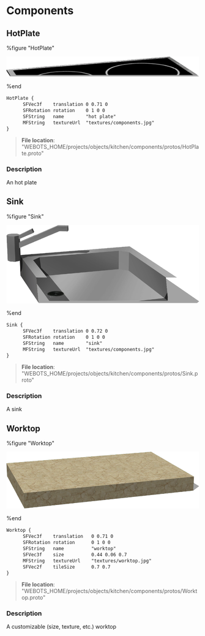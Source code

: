 # Components

## HotPlate

%figure "HotPlate"

![HotPlate-image](images/objects/components/HotPlate/model.png)

%end

```
HotPlate {
      SFVec3f    translation 0 0.71 0
      SFRotation rotation    0 1 0 0
      SFString   name        "hot plate"
      MFString   textureUrl  "textures/components.jpg"
}
```

> **File location**: "WEBOTS\_HOME/projects/objects/kitchen/components/protos/HotPlate.proto"

### Description

An hot plate

## Sink

%figure "Sink"

![Sink-image](images/objects/components/Sink/model.png)

%end

```
Sink {
      SFVec3f    translation 0 0.72 0
      SFRotation rotation    0 1 0 0
      SFString   name        "sink"
      MFString   textureUrl  "textures/components.jpg"
}
```

> **File location**: "WEBOTS\_HOME/projects/objects/kitchen/components/protos/Sink.proto"

### Description

A sink

## Worktop

%figure "Worktop"

![Worktop-image](images/objects/components/Worktop/model.png)

%end

```
Worktop {
      SFVec3f    translation   0 0.71 0
      SFRotation rotation      0 1 0 0
      SFString   name          "worktop"
      SFVec3f    size          0.44 0.06 0.7
      MFString   textureUrl    "textures/worktop.jpg"
      SFVec2f    tileSize      0.7 0.7
}
```

> **File location**: "WEBOTS\_HOME/projects/objects/kitchen/components/protos/Worktop.proto"

### Description

A customizable (size, texture, etc.) worktop

